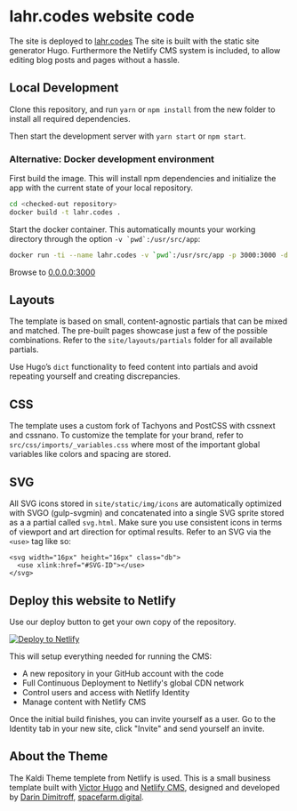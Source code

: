 # lahr.codes website code

The site is deployed to [lahr.codes](lahr.codes)
The site is built with the static site generator Hugo.
Furthermore the Netlify CMS system is included, to allow editing blog posts and pages without a hassle.


## Local Development

Clone this repository, and run `yarn` or `npm install` from the new folder to install all required dependencies.

Then start the development server with `yarn start` or `npm start`.

### Alternative: Docker development environment

First build the image.
This will install npm dependencies and initialize the app with the current state of your local repository.
```bash
cd <checked-out repository>
docker build -t lahr.codes .
```

Start the docker container. This automatically mounts your working directory through the option ``-v `pwd`:/usr/src/app``:
```bash
docker run -ti --name lahr.codes -v `pwd`:/usr/src/app -p 3000:3000 -d  lahr.codes:latest
```

Browse to [0.0.0.0:3000](0.0.0.0:3000)

## Layouts

The template is based on small, content-agnostic partials that can be mixed and matched. The pre-built pages showcase just a few of the possible combinations. Refer to the `site/layouts/partials` folder for all available partials.

Use Hugo’s `dict` functionality to feed content into partials and avoid repeating yourself and creating discrepancies.

## CSS

The template uses a custom fork of Tachyons and PostCSS with cssnext and cssnano. To customize the template for your brand, refer to `src/css/imports/_variables.css` where most of the important global variables like colors and spacing are stored.

## SVG

All SVG icons stored in `site/static/img/icons` are automatically optimized with SVGO (gulp-svgmin) and concatenated into a single SVG sprite stored as a a partial called `svg.html`. Make sure you use consistent icons in terms of viewport and art direction for optimal results. Refer to an SVG via the `<use>` tag like so:

```
<svg width="16px" height="16px" class="db">
  <use xlink:href="#SVG-ID"></use>
</svg>
```

## Deploy this website to Netlify

Use our deploy button to get your own copy of the repository. 

[![Deploy to Netlify](https://www.netlify.com/img/deploy/button.svg)](https://app.netlify.com/start/deploy?repository=https://github.com/codeforlahr/lahr.codes&stack=cms)

This will setup everything needed for running the CMS:

* A new repository in your GitHub account with the code
* Full Continuous Deployment to Netlify's global CDN network
* Control users and access with Netlify Identity
* Manage content with Netlify CMS

Once the initial build finishes, you can invite yourself as a user. Go to the Identity tab in your new site, click "Invite" and send yourself an invite.

## About the Theme 

The Kaldi Theme templete from Netlify is used. 
This is a small business template built with [Victor Hugo](https://github.com/netlify/victor-hugo) and [Netlify CMS](https://github.com/netlify/netlify-cms), designed and developed by [Darin Dimitroff](http://www.darindimitroff.com/), [spacefarm.digital](https://www.spacefarm.digital).

